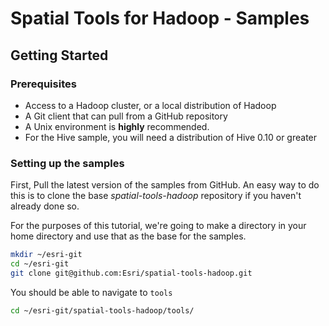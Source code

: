# Spatial Tools for Hadoop - Samples

## Getting Started


### Prerequisites

* Access to a Hadoop cluster, or a local distribution of Hadoop
* A Git client that can pull from a GitHub repository
* A Unix environment is **highly** recommended. 
* For the Hive sample, you will need a distribution of Hive 0.10 or greater


### Setting up the samples

First, Pull the latest version of the samples from GitHub.  An easy way to do this is to clone the base *spatial-tools-hadoop* repository if you haven't already done so.

For the purposes of this tutorial, we're going to make a directory in your home directory and use that as the base for the samples.
```bash
mkdir ~/esri-git
cd ~/esri-git
git clone git@github.com:Esri/spatial-tools-hadoop.git
```

You should be able to navigate to `tools`

```bash
cd ~/esri-git/spatial-tools-hadoop/tools/
```

